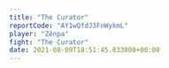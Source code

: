 ```yaml
---
title: "The Curator"
reportCode: "AY1wQfdJ3FnWykmL"
player: "Zênpa"
fight: "The Curator"
date: 2021-08-09T18:51:45.833000+00:00
---
```

